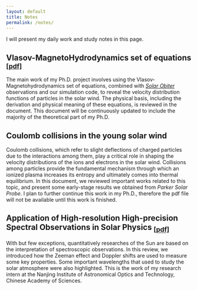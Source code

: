 ```yaml
---
layout: default
title: Notes
permalink: /notes/
---
```


I will present my daily work and study notes in this page.

## Vlasov-MagnetoHydrodynamics set of equations <sub>[[pdf]](/assets/files/MHD_equations.pdf)</sub>      
The main work of my Ph.D. project involves using the Vlasov-Magnetohydrodynamics set of equations,
    combined with [*Solar Obiter*](https://www.esa.int/Science_Exploration/Space_Science/Solar_Orbiter) observations and our simulation code,
    to reveal the velocity distribution functions of particles in the solar wind.
The physical basis, including the derivation and physical meaning of these equations, is reviewed in the document.
This document will be continuously updated to include the majority of the theoretical part of my Ph.D.



## Coulomb collisions in the young solar wind   
Coulomb collisions, which refer to slight deflections of charged particles due to the interactions among them, play a critical role in shaping the velocity distributions of the ions and electrons in the solar wind.
Collisions among particles provide the fundamental mechanism through which an ionized plasma increases its entropy and ultimately comes into thermal equilibrium.
In this document, we reviewed important works related to this topic, and present some early-stage results we obtained from *Parker Solar Probe*.
I plan to further continue this work in my Ph.D., therefore the pdf file will not be available until this work is finished.


## Application of High-resolution High-precision Spectral Observations in Solar Physics <sub>[[pdf]](/assets/files/Spectral_study.pdf)</sub>

With but few exceptions, quantitatively researches of the Sun are based on the interpretation of spectroscopic observations.
In this review, we introduced how the Zeeman effect and Doppler shifts are used to measure some key properties.
Some important wavelengths that used to study the solar atmosphere were also highlighted.
This is the work of my research intern at the Nanjing Institute of Astronomical Optics and Technology, Chinese Academy of Sciences.











